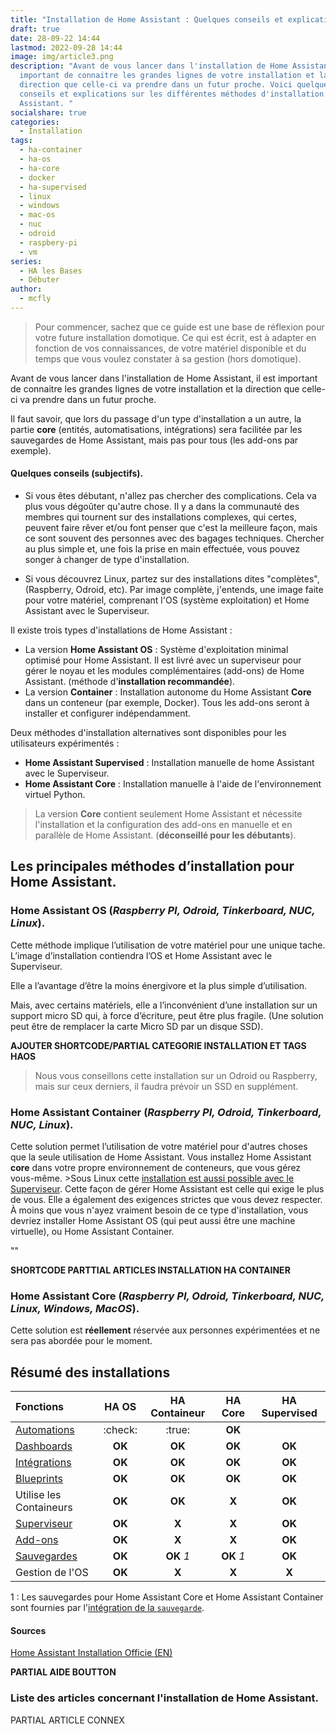 ```yaml
---
title: "Installation de Home Assistant : Quelques conseils et explications"
draft: true
date: 28-09-22 14:44
lastmod: 2022-09-28 14:44
image: img/article3.png
description: "Avant de vous lancer dans l'installation de Home Assistant, il est
  important de connaitre les grandes lignes de votre installation et la
  direction que celle-ci va prendre dans un futur proche. Voici quelques
  conseils et explications sur les différentes méthodes d'installation de Home
  Assistant. "
socialshare: true
categories:
  - Installation
tags:
  - ha-container
  - ha-os
  - ha-core
  - docker
  - ha-supervised
  - linux
  - windows
  - mac-os
  - nuc
  - odroid
  - raspbery-pi
  - vm
series:
  - HA les Bases
  - Débuter
author:
  - mcfly
---
```

>Pour commencer, sachez que ce guide est une base de réflexion pour votre future installation domotique. Ce qui est écrit, est à adapter en fonction de vos connaissances, de votre matériel disponible et du temps que vous voulez constater à sa gestion (hors domotique). 

Avant de vous lancer dans l'installation de Home Assistant, il est important de connaitre les grandes lignes de votre installation et la direction que celle-ci va prendre dans un futur proche.

Il faut savoir, que lors du passage d'un type d'installation a un autre, la partie **core** (entités, automatisations, intégrations) sera facilitée par les sauvegardes de Home Assistant, mais pas pour tous (les add-ons par exemple).

#### Quelques conseils (subjectifs).
* Si vous êtes débutant, n'allez pas chercher des complications. Cela va plus vous dégoûter qu'autre chose. Il y a dans la communauté des membres qui tournent sur des installations complexes, qui certes, peuvent faire rêver et/ou font penser que c'est la meilleure façon, mais ce sont souvent des personnes avec des bagages techniques. Chercher au plus simple et, une fois la prise en main effectuée, vous pouvez songer à changer de type d'installation.

* Si vous découvrez Linux, partez sur des installations dites "complètes", (Raspberry, Odroid, etc). Par image complète, j'entends, une image faite pour votre matériel, comprenant l'OS (système exploitation) et Home Assistant avec le Superviseur.

Il existe trois types d'installations de Home Assistant : 
* La version **Home Assistant OS** : Système d'exploitation minimal optimisé pour Home Assistant. Il est livré avec un superviseur pour gérer le noyau et les modules complémentaires (add-ons) de Home Assistant. (méthode d'**installation recommandée**).
* La version **Container** : Installation autonome du Home Assistant **Core** dans un conteneur (par exemple, Docker). Tous les add-ons seront à installer et configurer indépendamment.

Deux méthodes d'installation alternatives sont disponibles pour les utilisateurs expérimentés :
* **Home Assistant Supervised** : Installation manuelle de home Assistant avec le Superviseur.
* **Home Assistant Core** : Installation manuelle à l'aide de l'environnement virtuel Python.
    
>La version **Core** contient seulement Home Assistant et nécessite l'installation et la configuration des add-ons en manuelle et en parallèle de Home Assistant. (**déconseillé pour les débutants**).


## Les principales méthodes d’installation pour Home Assistant.
### Home Assistant OS (*Raspberry PI, Odroid, Tinkerboard, NUC, Linux*).
Cette méthode implique l’utilisation de votre matériel pour une unique tache. L’image d’installation contiendra l’OS et Home Assistant avec le Superviseur.

Elle a l’avantage d’être la moins énergivore et la plus simple d’utilisation.

Mais, avec certains matériels, elle a l’inconvénient d’une installation sur un support micro SD qui, à force d’écriture, peut être plus fragile. (Une solution peut être de remplacer la carte Micro SD par un disque SSD).


**AJOUTER SHORTCODE/PARTIAL CATEGORIE INSTALLATION ET TAGS HAOS**

>Nous vous conseillons cette installation sur un Odroid ou Raspberry, mais sur ceux derniers, il faudra prévoir un SSD en supplément.

### Home Assistant Container (*Raspberry PI, Odroid, Tinkerboard, NUC, Linux*).
Cette solution permet l’utilisation de votre matériel pour d'autres choses que la seule utilisation de Home Assistant.
Vous installez Home Assistant **core** dans votre propre environnement de conteneurs, que vous gérez vous-même.
&gt;Sous Linux cette [installation est aussi possible avec le Superviseur](https://github.com/home-assistant/supervised-installer). Cette façon de gérer Home Assistant est celle qui exige le plus de vous. Elle a également des exigences strictes que vous devez respecter. À moins que vous n'ayez vraiment besoin de ce type d'installation, vous devriez installer Home Assistant OS (qui peut aussi être une machine virtuelle), ou Home Assistant Container.
</div>""

**SHORTCODE PARTTIAL ARTICLES INSTALLATION HA CONTAINER**

### Home Assistant Core (*Raspberry PI, Odroid, Tinkerboard, NUC, Linux, Windows, MacOS*).
Cette solution est **réellement** réservée aux personnes expérimentées et ne sera pas abordée pour le moment.

## Résumé des installations
|Fonctions|HA OS|HA Containeur|HA Core|HA Supervised|
| :--- | :---: | :---: | :---: | :---: | 
|[Automations](https://www.home-assistant.io/docs/automation)|:check:|:true:|**OK**|
|[Dashboards](https://www.home-assistant.io/dashboards)|**OK**|**OK**|**OK**|**OK**|
|[Intégrations](https://www.home-assistant.io/integrations)|**OK**|**OK**|**OK**|**OK**|
|[Blueprints](https://www.home-assistant.io/docs/blueprint)|**OK**|**OK**|**OK**|**OK**|
|Utilise les Containeurs|**OK**|**OK**|**X**|**OK**|
|[Superviseur](https://www.home-assistant.io/docs/glossary/#home-assistant-supervisor)|**OK**|**X**|**X**|**OK**|
|[Add-ons](https://www.home-assistant.io/addons)|**OK**|**X**|**X**|**OK**|
|[Sauvegardes](https://www.home-assistant.io/common-tasks/os/#backups)|**OK**|**OK** *1*|**OK** *1*|**OK**|
|Gestion de l'OS|**OK**|**X**|**X**|**X**|

1 : Les sauvegardes pour Home Assistant Core et Home Assistant Container sont fournies par l'[intégration de la `sauvegarde`](https://www.home-assistant.io/integrations/backup).

#### Sources
[Home Assistant Installation Officie (EN)](https://www.home-assistant.io/installation/)

**PARTIAL AIDE BOUTTON**

### Liste des articles concernant l'installation de Home Assistant.

PARTIAL ARTICLE CONNEX